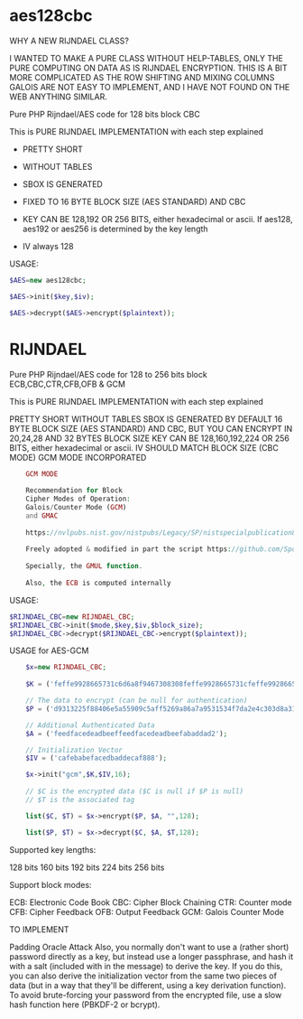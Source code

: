 # aes128cbc

WHY A NEW RIJNDAEL CLASS?

I WANTED TO MAKE A PURE CLASS WITHOUT HELP-TABLES, ONLY THE PURE COMPUTING ON DATA AS IS RIJNDAEL ENCRYPTION. THIS IS A BIT MORE COMPLICATED AS THE ROW SHIFTING AND MIXING COLUMNS GALOIS ARE NOT EASY TO IMPLEMENT, AND I HAVE NOT FOUND ON THE WEB ANYTHING SIMILAR.

Pure PHP Rijndael/AES code for 128 bits block CBC

This is PURE RIJNDAEL IMPLEMENTATION with each step explained

- PRETTY SHORT

- WITHOUT TABLES

- SBOX IS GENERATED

- FIXED TO 16 BYTE BLOCK SIZE (AES STANDARD) AND CBC

- KEY CAN BE 128,192 OR 256 BITS, either hexadecimal or ascii. If aes128, aes192 or aes256 is determined by the key length

- IV always 128


USAGE:
```php
$AES=new aes128cbc;

$AES->init($key,$iv);

$AES->decrypt($AES->encrypt($plaintext));
```
# RIJNDAEL

Pure PHP Rijndael/AES code for 128 to 256 bits block ECB,CBC,CTR,CFB,OFB & GCM

This is PURE RIJNDAEL IMPLEMENTATION with each step explained

PRETTY SHORT
WITHOUT TABLES
SBOX IS GENERATED
BY DEFAULT 16 BYTE BLOCK SIZE (AES STANDARD) AND CBC, BUT YOU CAN ENCRYPT IN 20,24,28 AND 32 BYTES BLOCK SIZE
KEY CAN BE 128,160,192,224 OR 256 BITS, either hexadecimal or ascii. 
IV SHOULD MATCH BLOCK SIZE (CBC MODE)
GCM MODE INCORPORATED
```php
	GCM MODE
	
	Recommendation for Block
	Cipher Modes of Operation:
	Galois/Counter Mode (GCM)
	and GMAC
	
	https://nvlpubs.nist.gov/nistpubs/Legacy/SP/nistspecialpublication800-38d.pdf
	
	Freely adopted & modified in part the script https://github.com/Spomky-Labs/php-aes-gcm
	
	Specially, the GMUL function.
	
	Also, the ECB is computed internally
```
USAGE:
```php
$RIJNDAEL_CBC=new RIJNDAEL_CBC;
$RIJNDAEL_CBC->init($mode,$key,$iv,$block_size);
$RIJNDAEL_CBC->decrypt($RIJNDAEL_CBC->encrypt($plaintext));
```
USAGE for AES-GCM
```php
	$x=new RIJNDAEL_CBC; 
	
	$K = ('feffe9928665731c6d6a8f9467308308feffe9928665731cfeffe9928665731c6d6a8f9467308308feffe9928665731c');

	// The data to encrypt (can be null for authentication)
	$P = ('d9313225f88406e5a55909c5aff5269a86a7a9531534f7da2e4c303d8a318a721c3c0c95956809532fcf0e2449a6b525b16aedf5aa0de657ba637b39');

	// Additional Authenticated Data
	$A = ('feedfacedeadbeeffeedfacedeadbeefabaddad2');

	// Initialization Vector
	$IV = ('cafebabefacedbaddecaf888');

	$x->init("gcm",$K,$IV,16);
	
	// $C is the encrypted data ($C is null if $P is null)
	// $T is the associated tag

	list($C, $T) = $x->encrypt($P, $A, "",128);

	list($P, $T) = $x->decrypt($C, $A, $T,128);
```
Supported key lengths:

128 bits
160 bits
192 bits
224 bits
256 bits

Support block modes:

ECB: Electronic Code Book
CBC: Cipher Block Chaining
CTR: Counter mode
CFB: Cipher Feedback
OFB: Output Feedback
GCM: Galois Counter Mode


TO IMPLEMENT

Padding Oracle Attack
Also, you normally don't want to use a (rather short) password directly as a key, but instead use a longer passphrase, and hash it with a salt (included with in the message) to derive the key. If you do this, you can also derive the initialization vector from the same two pieces of data (but in a way that they'll be different, using a key derivation function). To avoid brute-forcing your password from the encrypted file, use a slow hash function here (PBKDF-2 or bcrypt).
